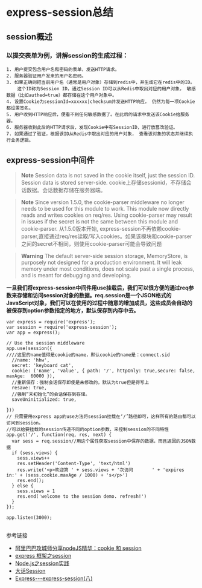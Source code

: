 # express-session总结

## session概述

### 以提交表单为例，讲解session的生成过程：
```
1. 用户提交包含用户名和密码的表单，发送HTTP请求。
2. 服务器验证用户发来的用户名密码。
3. 如果正确则把当前用户名（通常是用户对象）存储到redis中，并生成它在redis中的ID。
    这个ID称为Session ID，通过Session ID可以从Redis中取出对应的用户对象， 敏感数据（比如authed=true）都存储在这个用户对象中。
4. 设置Cookie为sessionId=xxxxxx|checksum并发送HTTP响应， 仍然为每一项Cookie都设置签名。
5. 用户收到HTTP响应后，便看不到任何敏感数据了。在此后的请求中发送该Cookie给服务器。
6. 服务器收到此后的HTTP请求后，发现Cookie中有SessionID，进行放篡改验证。
7. 如果通过了验证，根据该ID从Redis中取出对应的用户对象， 查看该对象的状态并继续执行业务逻辑。
```

## express-session中间件
>**Note** Session data is not saved in the cookie itself, just the session ID. Session data is stored server-side.
cookie上存储sessionid，不存储会话数据。会话数据存储在服务器端。

>**Note** Since version 1.5.0, the cookie-parser middleware no longer needs to be used for this module to work. This module now directly reads and writes cookies on req/res. Using cookie-parser may result in issues if the secret is not the same between this module and cookie-parser.
>从1.5.0版本开始, express-session不再依赖cookie-parser,直接通过req/res读取/写入cookies。如果该模块和cookie-parser之间的secret不相同，则使用cookie-parser可能会导致问题

>**Warning** The default server-side session storage, MemoryStore, is purposely not designed for a production environment. It will leak memory under most conditions, does not scale past a single process, and is meant for debugging and developing.

**一旦我们将express-session中间件用use挂载后，我们可以很方便的通过req参数来存储和访问session对象的数据。req.session是一个JSON格式的JavaScript对象，我们可以在使用的过程中随意的增加成员，这些成员会自动的被保存到option参数指定的地方，默认保存到内存中去。**
```
var express = require('express');
var session = require('express-session');
var app = express();

// Use the session middleware 
app.use(session({ 
////这里的name值得是cookie的name，默认cookie的name是：connect.sid
  //name: 'hhw',
  secret: 'keyboard cat', 
  cookie: ('name', 'value', { path: '/', httpOnly: true,secure: false, maxAge:  60000 }),
  //重新保存：强制会话保存即使是未修改的。默认为true但是得写上
  resave: true, 
  //强制“未初始化”的会话保存到存储。 
  saveUninitialized: true,  
  
}))
// 只需要用express app的use方法将session挂载在‘/’路径即可，这样所有的路由都可以访问到session。
//可以给要挂载的session传递不同的option参数，来控制session的不同特性 
app.get('/', function(req, res, next) {
  var sess = req.session//用这个属性获取session中保存的数据，而且返回的JSON数据
  if (sess.views) {
    sess.views++
    res.setHeader('Content-Type', 'text/html')
    res.write('<p>欢迎第 ' + sess.views + '次访问       ' + 'expires in:' + (sess.cookie.maxAge / 1000) + 's</p>')
    res.end();
  } else {
    sess.views = 1
    res.end('welcome to the session demo. refresh!')
  }
});

app.listen(3000);
```

##
参考链接
* [阿里巴巴攻城师分享nodeJS精华：cookie 和 session](https://niefengjun.cn/blog/576c6f44353308f7389956822726645b.html) 
* [express 框架之session](http://www.cnblogs.com/chenchenluo/p/4197181.html) 
* [Node.js之session实践](https://github.com/fwon/blog/issues/12)
* [大话Session](http://www.cnblogs.com/shoru/archive/2010/02/19/1669395.html)
* [Express---express-session(八)](https://www.jianshu.com/p/5a0ccd1ee27e)